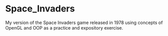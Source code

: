 # Space_Invaders
My version of the Space Invaders game released in 1978 using concepts of OpenGL and OOP as a practice and expository exercise.
